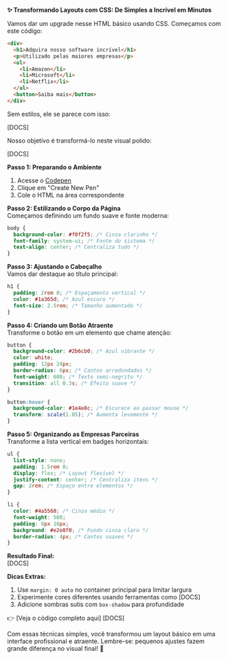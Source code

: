 

**✨ Transformando Layouts com CSS: De Simples a Incrível em Minutos**

Vamos dar um upgrade nesse HTML básico usando CSS. Começamos com este código:

```html
<div>
  <h1>Adquira nosso software incrível</h1>
  <p>Utilizado pelas maiores empresas</p>
  <ul>
    <li>Amazon</li>
    <li>Microsoft</li>
    <li>Netflix</li>
  </ul>
  <button>Saiba mais</button>
</div>
```

Sem estilos, ele se parece com isso:

[DOCS]

Nosso objetivo é transformá-lo neste visual polido:

[DOCS]

**Passo 1: Preparando o Ambiente**  
1. Acesse o [Codepen](https://codepen.io)
2. Clique em "Create New Pen"
3. Cole o HTML na área correspondente

**Passo 2: Estilizando o Corpo da Página**  
Começamos definindo um fundo suave e fonte moderna:

```css
body {
  background-color: #f0f2f5; /* Cinza clarinho */
  font-family: system-ui; /* Fonte do sistema */
  text-align: center; /* Centraliza tudo */
}
```

**Passo 3: Ajustando o Cabeçalho**  
Vamos dar destaque ao título principal:

```css
h1 {
  padding: 2rem 0; /* Espaçamento vertical */
  color: #1a365d; /* Azul escuro */
  font-size: 2.5rem; /* Tamanho aumentado */
}
```

**Passo 4: Criando um Botão Atraente**  
Transforme o botão em um elemento que chame atenção:

```css
button {
  background-color: #2b6cb0; /* Azul vibrante */
  color: white;
  padding: 12px 24px;
  border-radius: 6px; /* Cantos arredondados */
  font-weight: 600; /* Texto semi-negrito */
  transition: all 0.3s; /* Efeito suave */
}

button:hover {
  background-color: #1e4e8c; /* Escurece ao passar mouse */
  transform: scale(1.05); /* Aumenta levemente */
}
```

**Passo 5: Organizando as Empresas Parceiras**  
Transforme a lista vertical em badges horizontais:

```css
ul {
  list-style: none;
  padding: 1.5rem 0;
  display: flex; /* Layout flexível */
  justify-content: center; /* Centraliza itens */
  gap: 2rem; /* Espaço entre elementos */
}

li {
  color: #4a5568; /* Cinza médio */
  font-weight: 500;
  padding: 8px 16px;
  background: #e2e8f0; /* Fundo cinza claro */
  border-radius: 4px; /* Cantos suaves */
}
```

**Resultado Final:**  
[DOCS]

**Dicas Extras:**  
1. Use `margin: 0 auto` no container principal para limitar largura
2. Experimente cores diferentes usando ferramentas como [DOCS]
3. Adicione sombras sutis com `box-shadow` para profundidade

👉 [Veja o código completo aqui] [DOCS]

Com essas técnicas simples, você transformou um layout básico em uma interface profissional e atraente. Lembre-se: pequenos ajustes fazem grande diferença no visual final! 🎨